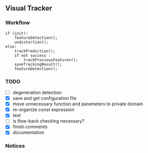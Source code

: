 ## Visual Tracker

### Workflow
```
if (init):
    featureDetection();
    undistortion();
else:
    trackPrediction();
    if not success :
        trackPreviousFeatures();
    saveTrackingResult();
    featureDetection();
```

### TODO
- [ ] degeneration detection
- [X] save and get configuration file
- [X] move unnecessary function and parameters to private domain
- [X] re-organize const expression
- [X] test
- [ ] is flow-back checking necessary?
- [X] finish comments
- [X] documentation

### Notices